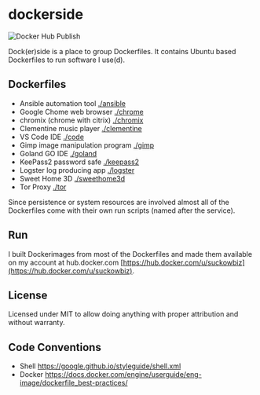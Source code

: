 # dockerside

![Docker Hub Publish](https://github.com/suckowbiz/dockerside/actions/workflows/build-and-push.yml/badge.svg?event=schedule)

Dock(er)side is a place to group Dockerfiles. It contains Ubuntu based Dockerfiles to run software I use(d).

## Dockerfiles

- Ansible automation tool [./ansible](./ansible)
- Google Chome web browser [./chrome](./chrome)
- chromix (chrome with citrix) [./chromix](./chromix)
- Clementine music player [./clementine](./clementine)
- VS Code IDE [./code](./code)
- Gimp image manipulation program [./gimp](./gimp)
- Goland GO IDE [./goland](./goland)
- KeePass2 password safe [./keepass2](./keepass2)
- Logster log producing app [./logster](./logster)
- Sweet Home 3D [./sweethome3d](./sweethome3d)
- Tor Proxy [./tor](./tor)

Since persistence or system resources are involved almost all of the Dockerfiles come with their own run scripts (named after the service).

## Run

I built Dockerimages from most of the Dockerfiles and made them available on my account at hub.docker.com [https://hub.docker.com/u/suckowbiz](https://hub.docker.com/u/suckowbiz).

## License

Licensed under MIT to allow doing anything with proper attribution and without warranty.

## Code Conventions

- Shell <https://google.github.io/styleguide/shell.xml>
- Docker <https://docs.docker.com/engine/userguide/eng-image/dockerfile_best-practices/>
